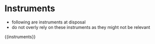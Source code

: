 # Instruments
- following are instruments at disposal
- do not overly rely on these instruments as they might not be relevant

{{instruments}}

